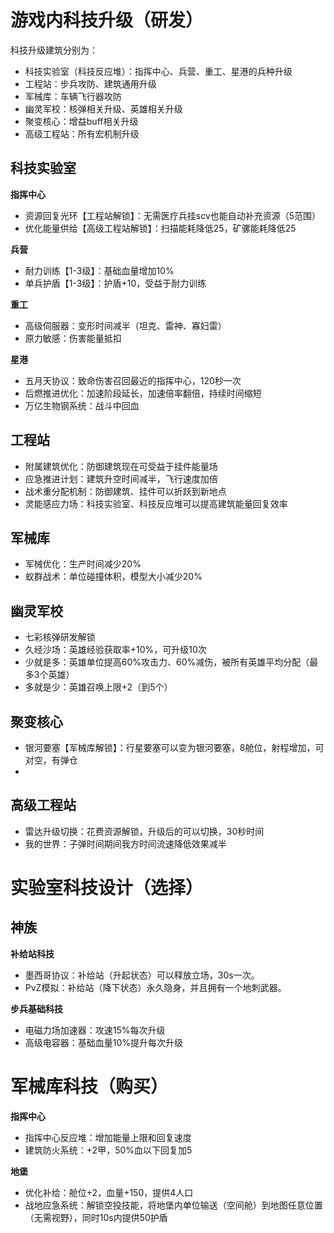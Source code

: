 # 游戏内科技升级（研发）

科技升级建筑分别为：

* 科技实验室（科技反应堆）：指挥中心、兵营、重工、星港的兵种升级
* 工程站：步兵攻防、建筑通用升级
* 军械库：车辆飞行器攻防
* 幽灵军校：核弹相关升级、英雄相关升级
* 聚变核心：增益buff相关升级
* 高级工程站：所有宏机制升级

## 科技实验室

**指挥中心**

* 资源回复光环【工程站解锁】：无需医疗兵挂scv也能自动补充资源（5范围）
* 优化能量供给【高级工程站解锁】：扫描能耗降低25，矿骡能耗降低25

**兵营**

* 耐力训练【1-3级】：基础血量增加10%
* 单兵护盾【1-3级】：护盾+10，受益于耐力训练

**重工**

* 高级伺服器：变形时间减半（坦克、雷神、寡妇雷）
* 原力敏感：伤害能量抵扣

**星港**

* 五月天协议：致命伤害召回最近的指挥中心，120秒一次
* 后燃推进优化：加速阶段延长，加速倍率翻倍，持续时间缩短
* 万亿生物钢系统：战斗中回血

## 工程站

* 附属建筑优化：防御建筑现在可受益于挂件能量场
* 应急推进计划：建筑升空时间减半，飞行速度加倍
* 战术重分配机制：防御建筑、挂件可以折跃到新地点
* 灵能感应力场：科技实验室、科技反应堆可以提高建筑能量回复效率

## 军械库

* 军械优化：生产时间减少20%
* 蚁群战术：单位碰撞体积，模型大小减少20%

## 幽灵军校

* 七彩核弹研发解锁
* 久经沙场：英雄经验获取率+10%，可升级10次
* 少就是多：英雄单位提高60%攻击力、60%减伤，被所有英雄平均分配（最多3个英雄）
* 多就是少：英雄召唤上限+2（到5个）

## 聚变核心

* 银河要塞【军械库解锁】：行星要塞可以变为银河要塞，8舱位，射程增加，可对空，有弹仓
* 

## 高级工程站

* 雷达升级切换：花费资源解锁，升级后的可以切换，30秒时间
* 我的世界：子弹时间期间我方时间流速降低效果减半

# 实验室科技设计（选择）

## 神族

**补给站科技**

* 墨西哥协议：补给站（升起状态）可以释放立场，30s一次。
* PvZ模拟：补给站（降下状态）永久隐身，并且拥有一个地刺武器。

**步兵基础科技**

* 电磁力场加速器：攻速15%每次升级
* 高级电容器：基础血量10%提升每次升级



# 军械库科技（购买）

**指挥中心**

* 指挥中心反应堆：增加能量上限和回复速度
* 建筑防火系统：+2甲，50%血以下回复加5

**地堡**

* 优化补给：舱位+2，血量+150，提供4人口
* 战地应急系统：解锁空投技能，将地堡内单位输送（空间舱）到地图任意位置（无需视野），同时10s内提供50护盾

